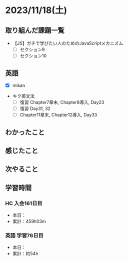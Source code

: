 # 2023/11/18(土)

## 取り組んだ課題一覧

- 【JS】ガチで学びたい人のためのJavaScriptメカニズム
  - [ ] セクション9
  - [ ] セクション10

## 英語

- [x] mikan

- キク英文法
  - [ ] 復習 Chapter7章末, Chapter8導入, Day23
  - [ ] 復習 Day31, 32
  - [ ] Chapter11章末, Chapter12導入, Day33

## わかったこと

## 感じたこと

## 次やること

## 学習時間

### HC 入会161日目

- 本日：
- 累計：459h03m

### 英語 学習76日目

- 本日：
- 累計：約54h
